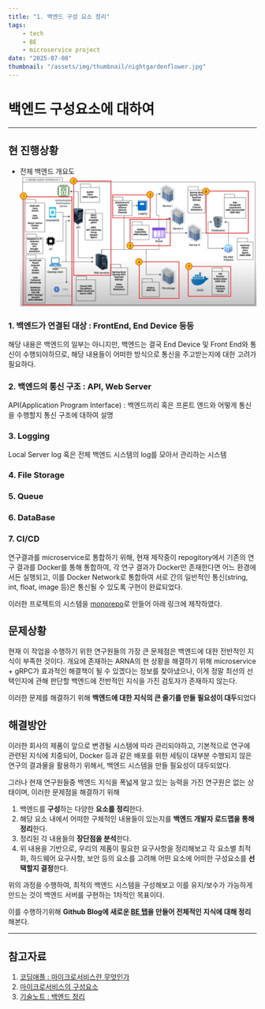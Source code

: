 ```yaml
---
title: "1. 백엔드 구성 요소 정리"
tags:
    - tech
    - BE
    - microservice project
date: "2025-07-08"
thumbnail: "/assets/img/thumbnail/nightgardenflower.jpg"
---
```


# 백엔드 구성요소에 대하여
---
## 현 진행상황
  * 전체 백엔드 개요도
![image](/assets/img/pages/Tech/BE/abstract.webp)

### 1. 백엔드가 연결된 대상 : FrontEnd, End Device 등등

해당 내용은 백엔드의 일부는 아니지만, 백엔드는 결국 End Device 및 Front End와 통신이 수행되야하므로, 해당 내용들이 어떠한 방식으로 통신을 주고받는지에 대한 고려가 필요하다.

### 2. 백엔드의 통신 구조 : API, Web Server

API(Application Program Interface) : 백엔드끼리 혹은 프론트 엔드와 어떻게 통신을 수행할지 통신 구조에 대하여 설명

### 3. Logging

Local Server log 혹은 전체 백엔드 시스템의 log를 모아서 관리하는 시스템

### 4. File Storage



### 5. Queue

### 6. DataBase

### 7. CI/CD

연구결과를 microservice로 통합하기 위해, 현재 제작중이 repogitory에서 기존의 연구 결과를 Docker를 통해 통합하여,
각 연구 결과가 Docker만 존재한다면 어느 환경에서든 실행되고, 이를 Docker Network로 통합하여 서로 간의 일반적인 통신(string, int, float, image 등)은 통신될 수 있도록 구현이 완료되었다.

이러한 프로젝트의 시스템을 [monorepo]("https://github.com/orgs/medai-reasearch/repositories")로 만들어 아래 링크에 제작하였다.

## 문제상황

현재 이 작업을 수행하기 위한 연구원들의 가장 큰 문제점은 백엔드에 대한 전반적인 지식이 부족한 것이다.
개요에 존재하는 ARNA의 현 상황을 해결하기 위해 microservice + gRPC가 효과적인 해결책이 될 수 있겠다는 정보를 찾아냈으나, 이게 정말 최선의 선택인지에 관해 판단할 백엔드에 전반적인 지식을 가진 검토자가 존재하지 않는다.

이러한 문제를 해결하기 위해 **백엔드에 대한 지식의 큰 줄기를 만들 필요성이 대두**되었다


## 해결방안

이러한 회사의 제품이 앞으로 변경될 시스템에 따라 관리되야하고, 기본적으로 연구에 관련된 지식에 치중되어, Docker 등과 같은 배포를 위한 세팅이 대부분 수행되지 않은 연구의 결과물을 활용하기 위해서, 백엔드 시스템을 만들 필요성이 대두되었다.

그러나 현재 연구원들중 백엔드 지식을 폭넓게 알고 있는 능력을 가진 연구원은 없는 상태이며, 이러한 문제점을 해결하기 위해

1. 백엔드를 **구성**하는 다양한 **요소를 정리**한다.
2. 해당 요소 내에서 어떠한 구체적인 내용들이 있는지를 **백엔드 개발자 로드맵을 통해 정리**한다.
3. 정리된 각 내용들의 **장단점을 분석**한다.
4. 위 내용을 기반으로, 우리의 제품이 필요한 요구사항을 정리해보고 각 요소별 최적화, 하드웨어 요구사항, 보안 등의 요소를 고려해 어떤 요소에 어떠한 구성요소를 **선택할지 결정**한다.

위의 과정을 수행하여, 최적의 백엔드 시스템을 구성해보고 이를 유지/보수가 가능하게 만드는 것이 백엔드 서버를 구현하는 1차적인 목표이다.

이를 수행하기위해 **Github Blog에 새로운 [BE 탭](https://seongwoojo.github.io./Tech/BE/)을 만들어 전체적인 지식에 대해 정리**해본다.

---
## 참고자료
  1. [코딩애플 : 마이크로서비스란 무엇인가](https://www.youtube.com/watch?v=ZRpsB3ODr6M)
  2. [마이크로서비스의 구성요소](https://www.youtube.com/watch?v=e8iAR3VWffM)
  3. [기술노트 : 백엔드 정리](https://www.youtube.com/watch?v=_WQR6-sqqjM)
